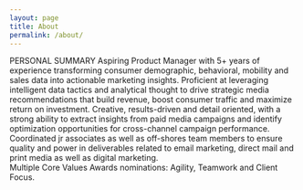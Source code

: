 ```yaml
---
layout: page
title: About
permalink: /about/
---
```

PERSONAL SUMMARY
Aspiring Product Manager with 5+ years of experience transforming consumer demographic, behavioral, mobility and sales  data into actionable marketing insights. Proficient at leveraging intelligent data tactics and analytical thought to drive strategic media recommendations that build revenue, boost consumer traffic and maximize return on investment. 
Creative, results-driven and detail oriented, with a strong ability to extract insights from paid media campaigns and identify optimization opportunities for cross-channel campaign performance. 
Coordinated jr associates as well as off-shores team members to ensure quality and power in deliverables related to email marketing, direct mail and print media as well as digital marketing.  
Multiple Core Values Awards nominations: Agility, Teamwork and Client Focus.

